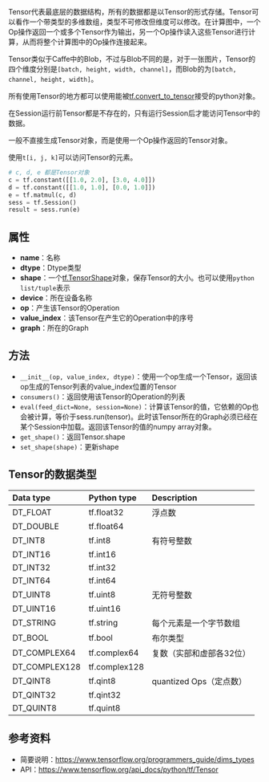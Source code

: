 Tensor代表最底层的数据结构，所有的数据都是以Tensor的形式存储。Tensor可以看作一个带类型的多维数组，类型不可修改但维度可以修改。在计算图中，一个Op操作返回一个或多个Tensor作为输出，另一个Op操作读入这些Tensor进行计算，从而将整个计算图中的Op操作连接起来。

Tensor类似于Caffe中的Blob，不过与Blob不同的是，对于一张图片，Tensor的四个维度分别是`[batch, height, width, channel]`，而Blob的为`[batch, channel, height, width]`。

所有使用Tensor的地方都可以使用能被[tf.convert_to_tensor](https://www.tensorflow.org/api_docs/python/tf/convert_to_tensor)接受的python对象。

在Session运行前Tensor都是不存在的，只有运行Session后才能访问Tensor中的数据。

一般不直接生成Tensor对象，而是使用一个Op操作返回的Tensor对象。

使用`t[i, j, k]`可以访问Tensor的元素。

```python
# c, d, e 都是Tensor对象
c = tf.constant([[1.0, 2.0], [3.0, 4.0]])
d = tf.constant([[1.0, 1.0], [0.0, 1.0]])
e = tf.matmul(c, d)
sess = tf.Session()
result = sess.run(e)
```

## 属性
* **name**：名称
* **dtype**：Dtype类型
* **shape**：一个[tf.TensorShape](https://www.tensorflow.org/api_docs/python/tf/TensorShape)对象，保存Tensor的大小。也可以使用`python list/tuple`表示
* **device**：所在设备名称
* **op**：产生该Tensor的Operation
* **value_index**：该Tensor在产生它的Operation中的序号
* **graph**：所在的Graph

## 方法
* `__init__(op, value_index, dtype)`：使用一个op生成一个Tensor，返回该op生成的Tensor列表的value_index位置的Tensor
* `consumers()`：返回使用该Tensor的Operation的列表
* `eval(feed_dict=None, session=None)`：计算该Tensor的值，它依赖的Op也会被计算，等价于sess.run(tensor)。此时该Tensor所在的Graph必须已经在某个Session中加载。返回该Tensor的值的numpy array对象。
* `get_shape()`：返回Tensor.shape
* `set_shape(shape)`：更新shape

## Tensor的数据类型

|Data type   |Python type |Description
|:---        |:---        |:------
|DT_FLOAT    |tf.float32  | 浮点数
|DT_DOUBLE   |tf.float64  |
|DT_INT8     |tf.int8     | 有符号整数
|DT_INT16    |tf.int16    |
|DT_INT32    |tf.int32    |
|DT_INT64    |tf.int64    |
|DT_UINT8    |tf.uint8    | 无符号整数
|DT_UINT16   |tf.uint16   |
|DT_STRING   |tf.string   | 每个元素是一个字节数组
|DT_BOOL     |tf.bool     | 布尔类型
|DT_COMPLEX64|tf.complex64| 复数（实部和虚部各32位）
|DT_COMPLEX128|tf.complex128|
|DT_QINT8    |tf.qint8    | quantized Ops（定点数）
|DT_QINT32   |tf.qint32   |
|DT_QUINT8   |tf.quint8   |

## 参考资料
* 简要说明：https://www.tensorflow.org/programmers_guide/dims_types
* API：https://www.tensorflow.org/api_docs/python/tf/Tensor